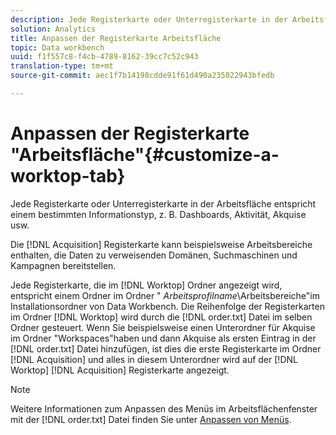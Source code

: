 ```yaml
---
description: Jede Registerkarte oder Unterregisterkarte in der Arbeitsfläche entspricht einem bestimmten Informationstyp, z. B. Dashboards, Aktivität, Akquise usw.
solution: Analytics
title: Anpassen der Registerkarte Arbeitsfläche
topic: Data workbench
uuid: f1f557c8-f4cb-4789-8162-39cc7c52c943
translation-type: tm+mt
source-git-commit: aec1f7b14198cdde91f61d490a235022943bfedb

---
```



# Anpassen der Registerkarte &quot;Arbeitsfläche&quot;{#customize-a-worktop-tab}

Jede Registerkarte oder Unterregisterkarte in der Arbeitsfläche entspricht einem bestimmten Informationstyp, z. B. Dashboards, Aktivität, Akquise usw.

Die [!DNL Acquisition] Registerkarte kann beispielsweise Arbeitsbereiche enthalten, die Daten zu verweisenden Domänen, Suchmaschinen und Kampagnen bereitstellen.

Jede Registerkarte, die im [!DNL Worktop] Ordner angezeigt wird, entspricht einem Ordner im Ordner &quot; *Arbeitsprofilname*\Arbeitsbereiche&quot;im Installationsordner von Data Workbench. Die Reihenfolge der Registerkarten im Ordner [!DNL Worktop] wird durch die [!DNL order.txt] Datei im selben Ordner gesteuert. Wenn Sie beispielsweise einen Unterordner für Akquise im Ordner &quot;Workspaces&quot;haben und dann Akquise als ersten Eintrag in der [!DNL order.txt] Datei hinzufügen, ist dies die erste Registerkarte im Ordner [!DNL Acquisition] und alles in diesem Unterordner wird auf der [!DNL Worktop] [!DNL Acquisition] Registerkarte angezeigt.

>[!NOTE]
>
>Weitere Informationen zum Anpassen des Menüs im Arbeitsflächenfenster mit der [!DNL order.txt] Datei finden Sie unter [Anpassen von Menüs](../../../../home/c-get-started/c-intf-anlys-ftrs/c-ctm-menus/c-ctm-menus.md#concept-93d4c09cb7f34cd293b7b64fba1cf894).


